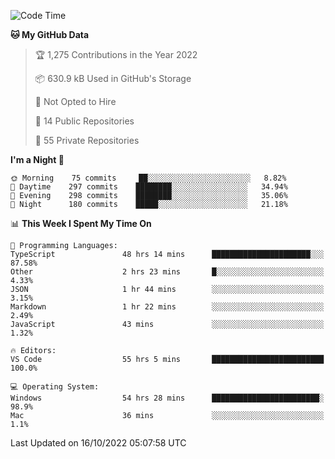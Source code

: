 <!--START_SECTION:waka-->
![Code Time](http://img.shields.io/badge/Code%20Time-3%2C148%20hrs%2052%20mins-blue)

**🐱 My GitHub Data** 

> 🏆 1,275 Contributions in the Year 2022
 > 
> 📦 630.9 kB Used in GitHub's Storage 
 > 
> 🚫 Not Opted to Hire
 > 
> 📜 14 Public Repositories 
 > 
> 🔑 55 Private Repositories  
 > 
**I'm a Night 🦉** 

```text
🌞 Morning    75 commits     ██░░░░░░░░░░░░░░░░░░░░░░░   8.82% 
🌆 Daytime    297 commits    ████████░░░░░░░░░░░░░░░░░   34.94% 
🌃 Evening    298 commits    ████████░░░░░░░░░░░░░░░░░   35.06% 
🌙 Night      180 commits    █████░░░░░░░░░░░░░░░░░░░░   21.18%

```


📊 **This Week I Spent My Time On** 

```text
💬 Programming Languages: 
TypeScript               48 hrs 14 mins      ██████████████████████░░░   87.58% 
Other                    2 hrs 23 mins       █░░░░░░░░░░░░░░░░░░░░░░░░   4.33% 
JSON                     1 hr 44 mins        ░░░░░░░░░░░░░░░░░░░░░░░░░   3.15% 
Markdown                 1 hr 22 mins        ░░░░░░░░░░░░░░░░░░░░░░░░░   2.49% 
JavaScript               43 mins             ░░░░░░░░░░░░░░░░░░░░░░░░░   1.32%

🔥 Editors: 
VS Code                  55 hrs 5 mins       █████████████████████████   100.0%

💻 Operating System: 
Windows                  54 hrs 28 mins      ████████████████████████░   98.9% 
Mac                      36 mins             ░░░░░░░░░░░░░░░░░░░░░░░░░   1.1%

```


 Last Updated on 16/10/2022 05:07:58 UTC
<!--END_SECTION:waka-->

